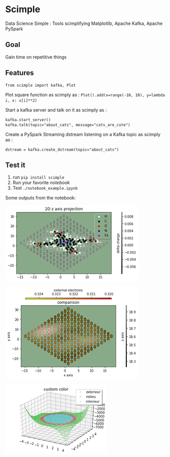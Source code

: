 
# Scimple
Data Science Simple : Tools scimplifying Matplotlib, Apache Kafka, Apache PySpark
## Goal
Gain time on repetitive things
## Features
```
from scimple import kafka, Plot
```
Plot square function as scimply as : 
`Plot().add(x=range(-10, 10), y=lambda i, x: x[i]**2)`

Start a kafka server and talk on it as scimply as : 
```
kafka.start_server()
kafka.talk(topic="about_cats", message="cats_are_cute")
```

Create a PySpark Streaming dstream listening on a Kafka topic as scimply as : 
```
dstream = kafka.create_dstream(topic="about_cats")
```
## Test it

1. run  `pip install scimple` 
2. Run your favorite *notebook* 
3. Test `./notebook_example.ipynb`

Some outputs from the notebook:

![](https://github.com/EnzoBnl/Scimple/blob/master/screens/1.png)

![](https://github.com/EnzoBnl/Scimple/blob/master/screens/2.png)

![](https://github.com/EnzoBnl/Scimple/blob/master/screens/3.png)

